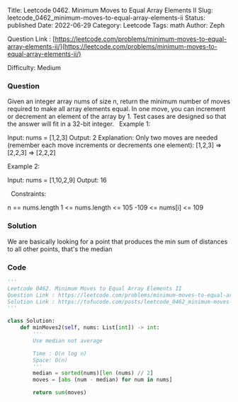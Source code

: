 Title: Leetcode 0462. Minimum Moves to Equal Array Elements II
Slug: leetcode_0462_minimum-moves-to-equal-array-elements-ii
Status: published
Date: 2022-06-29
Category: Leetcode
Tags: math
Author: Zeph

Question Link : [https://leetcode.com/problems/minimum-moves-to-equal-array-elements-ii/](https://leetcode.com/problems/minimum-moves-to-equal-array-elements-ii/)

Difficulty: Medium

### Question
Given an integer array nums of size n, return the minimum number of moves required to make all array elements equal.
In one move, you can increment or decrement an element of the array by 1.
Test cases are designed so that the answer will fit in a 32-bit integer.
 
Example 1:

Input: nums = [1,2,3]
Output: 2
Explanation:
Only two moves are needed (remember each move increments or decrements one element):
[1,2,3]  =>  [2,2,3]  =>  [2,2,2]

Example 2:

Input: nums = [1,10,2,9]
Output: 16

 
Constraints:

n == nums.length
1 <= nums.length <= 105
-109 <= nums[i] <= 109

### Solution

We are basically looking for a point that produces the min sum of distances to all other points, that's the median 


### Code
```python
'''
Leetcode 0462. Minimum Moves to Equal Array Elements II
Question Link : https://leetcode.com/problems/minimum-moves-to-equal-array-elements-ii/
Solution Link : https://tofucode.com/posts/leetcode_0462_minimum-moves-to-equal-array-elements-ii.html
'''

class Solution:
    def minMoves2(self, nums: List[int]) -> int:
        '''
        Use median not average

        Time : O(n log n)
        Space: O(n)
        '''
        median = sorted(nums)[len (nums) // 2]
        moves = [abs (num - median) for num in nums]

        return sum(moves)
```

